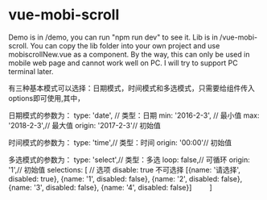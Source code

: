 # vue-mobi-scroll
Demo is in /demo, you can run "npm run dev" to see it.
Lib is in /vue-mobi-scroll.
You can copy the lib folder into your own project and use mobiscrollNew.vue as a component.
By the way, this can only be used in mobile web page and cannot work well on PC. I will try to support PC terminal later.

有三种基本模式可以选择：日期模式，时间模式和多选模式，只需要给组件传入options即可使用,其中，

日期模式的参数为：
          type: 'date', // 类型：日期
          min: '2016-2-3', // 最小值
          max: '2018-2-3',// 最大值
          origin: '2017-2-3'// 初始值

时间模式的参数为：
          type: 'time',// 类型：时间
          origin: '00:00'// 初始值

多选模式的参数为：
          type: 'select',// 类型：多选
          loop: false,// 可循环
          origin: '1',// 初始值
          selections: [ // 选项 disable: true 不可选择
            [{name: '请选择', disabled: true}, {name: '1', disabled: false}, {name: '2', disabled: false}, {name: '3', disabled: false}, {name: '4', disabled: false}]
          ]
